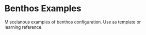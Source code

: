 # Benthos Examples

Miscelanous examples of benthos configuration. Use as template or learning reference.
